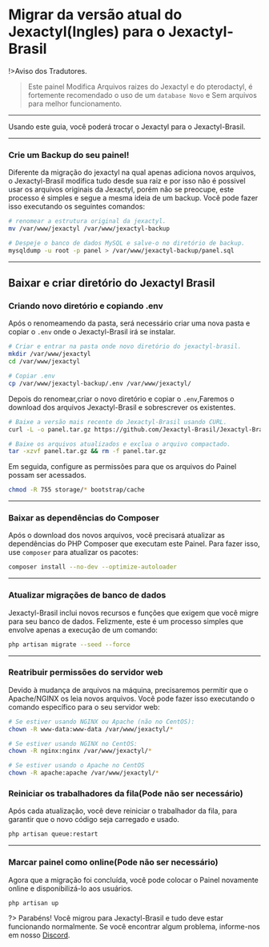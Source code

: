 # Migrar da versão atual do Jexactyl(Ingles) para o Jexactyl-Brasil

!>Aviso dos Tradutores.

>Este painel Modifica Arquivos raizes do Jexactyl e do pterodactyl, é fortemente recomendado o uso de um `database Novo` e Sem arquivos para melhor funcionamento.

***

Usando este guia, você poderá trocar o Jexactyl para o Jexactyl-Brasil.

***

### Crie um Backup do seu painel!

Diferente da migração do jexactyl na qual apenas adiciona novos arquivos, o Jexactyl-Brasil modifica tudo desde sua raiz e por isso não é possivel usar os arquivos originais da Jexactyl, porém não se preocupe, este processo é simples e segue a mesma ideia de um backup.
Você pode fazer isso executando os seguintes comandos:

```bash
# renomear a estrutura original da jexactyl.
mv /var/www/jexactyl /var/www/jexactyl-backup

# Despeje o banco de dados MySQL e salve-o no diretório de backup.
mysqldump -u root -p panel > /var/www/jexactyl-backup/panel.sql
```

***

## Baixar e criar diretório do Jexactyl Brasil

### Criando novo diretório e copiando .env

Após o renomeamendo da pasta, será necessário criar uma nova pasta e copiar o `.env` onde o Jexactyl-Brasil irá se instalar.

```bash
# Criar e entrar na pasta onde novo diretório do jexactyl-brasil.
mkdir /var/www/jexactyl
cd /var/www/jexactyl

# Copiar .env 
cp /var/www/jexactyl-backup/.env /var/www/jexactyl/
```
Depois do renomear,criar o novo diretório e copiar o `.env`,Faremos o download dos arquivos Jexactyl-Brasil e sobrescrever os existentes.

```bash
# Baixe a versão mais recente do Jexactyl-Brasil usando CURL.
curl -L -o panel.tar.gz https://github.com/Jexactyl-Brasil/Jexactyl-Brasil/releases/latest/download/panel.tar.gz

# Baixe os arquivos atualizados e exclua o arquivo compactado.
tar -xzvf panel.tar.gz && rm -f panel.tar.gz
```

Em seguida, configure as permissões para que os arquivos do Painel possam ser acessados.

```bash
chmod -R 755 storage/* bootstrap/cache
```

***

### Baixar as dependências do Composer

Após o download dos novos arquivos, você precisará atualizar as dependências do PHP Composer
que executam este Painel. Para fazer isso, use `composer` para atualizar os pacotes:

```bash
composer install --no-dev --optimize-autoloader
```

***

### Atualizar migrações de banco de dados

Jexactyl-Brasil inclui novos recursos e funções que exigem que você migre para seu banco de dados.
Felizmente, este é um processo simples que envolve apenas a execução de um comando:

```bash
php artisan migrate --seed --force
```

***

### Reatribuir permissões do servidor web

Devido à mudança de arquivos na máquina, precisaremos permitir que o Apache/NGINX os leia
novos arquivos. Você pode fazer isso executando o comando específico para o seu servidor web:

```bash
# Se estiver usando NGINX ou Apache (não no CentOS):
chown -R www-data:www-data /var/www/jexactyl/*

# Se estiver usando NGINX no CentOS:
chown -R nginx:nginx /var/www/jexactyl/*

# Se estiver usando o Apache no CentOS
chown -R apache:apache /var/www/jexactyl/*
```

### Reiniciar os trabalhadores da fila(Pode não ser necessário)

Após cada atualização, você deve reiniciar o trabalhador da fila, para garantir que o novo código seja carregado e usado.

```bash
php artisan queue:restart
```

***

### Marcar painel como online(Pode não ser necessário)

Agora que a migração foi concluída, você pode colocar o Painel novamente online e disponibilizá-lo aos usuários.

```bash
php artisan up
```

?>
Parabéns! Você migrou para Jexactyl-Brasil e tudo deve estar funcionando normalmente.
Se você encontrar algum problema, informe-nos em nosso [Discord](discord.gg/8r7n7mU33R).
